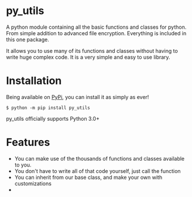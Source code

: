 # py_utils
A python module containing all the basic functions and classes for python. From simple addition to advanced file encryption. Everything is included in this one package.

It allows you to use many of its functions and classes without having to write huge complex code. It is a very simple and easy to use library. 

# Installation
Being available on [PyPi](https://pypi.org), you can install it as simply as ever!
```
$ python -m pip install py_utils
```
py_utils officially supports Python 3.0+

# Features
- You can make use of the thousands of functions and classes available to you.
- You don't have to write all of that code yourself, just call the function
- You can inherit from our base class, and make your own with customizations
- 
